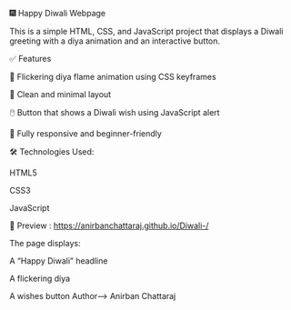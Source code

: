 🎆 Happy Diwali Webpage

This is a simple HTML, CSS, and JavaScript project that displays a Diwali greeting with a diya animation and an interactive button.

✅ Features

🎇 Flickering diya flame animation using CSS keyframes

🌟 Clean and minimal layout

🖱️ Button that shows a Diwali wish using JavaScript alert

🎨 Fully responsive and beginner-friendly

🛠️ Technologies Used:

HTML5

CSS3

JavaScript

🌟 Preview : https://anirbanchattaraj.github.io/Diwali-/

The page displays:

A “Happy Diwali” headline

A flickering diya

A wishes button
Author--> Anirban Chattaraj
